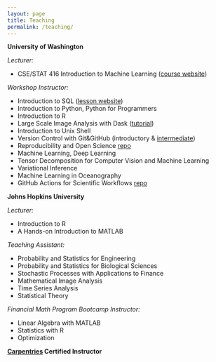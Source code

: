 ```yaml
---
layout: page
title: Teaching
permalink: /teaching/
---
```



**University of Washington**

*Lecturer:*
* CSE/STAT 416 Introduction to Machine Learning ([course website](https://github.com/valentina-s/cse-stat-416-sp20))

*Workshop Instructor:*
* Introduction to SQL ([lesson website](https://uwescience.github.io/SQL-geospatial-tutorial/))
* Introduction to Python, Python for Programmers
* Introduction to R
* Large Scale Image Analysis with Dask ([tutorial](https://github.com/imagexd/2017-tutorials/blob/master/lectures/dask/Dask-Image-Tutorial.ipynb))
* Introduction to Unix Shell
* Version Control with Git&GitHub (introductory & [intermediate](https://github.com/uwescience/git-intermediate/))
* Reproducibility and Open Science [repo](https://github.com/valentina-s/ReproducibleDataScience)
* Machine Learning, Deep Learning
* Tensor Decomposition for Computer Vision and Machine Learning
* Variational Inference
* Machine Learning in Oceanography
* GitHub Actions for Scientific Workflows [repo](https://github.com/valentina-s/GithubActionsTutorial-USRSE23)


**Johns Hopkins University**

*Lecturer:*
* Introduction to R
* A Hands-on Introduction to MATLAB

*Teaching Assistant:*
* Probability and Statistics for Engineering
* Probability and Statistics for Biological Sciences
* Stochastic Processes with Applications to Finance
* Mathematical Image Analysis
* Time Series Analysis
* Statistical Theory

*Financial Math Program Bootcamp Instructor:*
* Linear Algebra with MATLAB
* Statistics with R
* Optimization

**[Carpentries](https://carpentries.org/) Certified Instructor**



